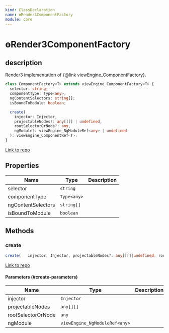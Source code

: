 ```yaml
---
kind: ClassDeclaration
name: ɵRender3ComponentFactory
module: core
---
```


# ɵRender3ComponentFactory

## description

Render3 implementation of {@link viewEngine_ComponentFactory}.

```ts
class ComponentFactory<T> extends viewEngine_ComponentFactory<T> {
  selector: string;
  componentType: Type<any>;
  ngContentSelectors: string[];
  isBoundToModule: boolean;

  create(
    injector: Injector,
    projectableNodes?: any[][] | undefined,
    rootSelectorOrNode?: any,
    ngModule?: viewEngine_NgModuleRef<any> | undefined
  ): viewEngine_ComponentRef<T>;
}
```

[Link to repo](https://github.com/timdeschryver/angular/blob/master/packages/core/src/render3/component_ref.ts#L106-L233)

## Properties

| Name               | Type        | Description |
| ------------------ | ----------- | ----------- |
| selector           | `string`    |             |
| componentType      | `Type<any>` |             |
| ngContentSelectors | `string[]`  |             |
| isBoundToModule    | `boolean`   |             |

## Methods

### create

```ts
create(   injector: Injector, projectableNodes?: any[][]|undefined, rootSelectorOrNode?: any,   ngModule?: viewEngine_NgModuleRef<any>|undefined): viewEngine_ComponentRef<T>;
```

[Link to repo](https://github.com/timdeschryver/angular/blob/master/packages/core/src/render3/component_ref.ts#L134-L232)

#### Parameters (#create-parameters)

| Name               | Type                          | Description |
| ------------------ | ----------------------------- | ----------- |
| injector           | `Injector`                    |             |
| projectableNodes   | `any[][]`                     |             |
| rootSelectorOrNode | `any`                         |             |
| ngModule           | `viewEngine_NgModuleRef<any>` |             |
